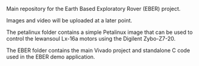Main repository for the Earth Based Exploratory Rover (EBER) project.

Images and video will be uploaded at a later point.

The petalinux folder contains a simple Petalinux image that can be used
to control the lewansoul Lx-16a motors using the Digilent Zybo-Z7-20.

The EBER folder contains the main Vivado project and standalone C code
used in the EBER demo application. 


